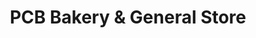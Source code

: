 ---
title: "PCB Bakery & General Store"
url: /kangayam/pcb-bakery-und-general-store/
shop: Warenhaus
---